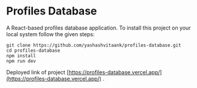 # Profiles Database
A React-based profiles database application.
To install this project on your local system follow the given steps:
```
git clone https://github.com/yashashvitaank/profiles-database.git
cd profiles-database
npm install
npm run dev

```
 Deployed link of project [https://profiles-database.vercel.app/](https://profiles-database.vercel.app/) .
